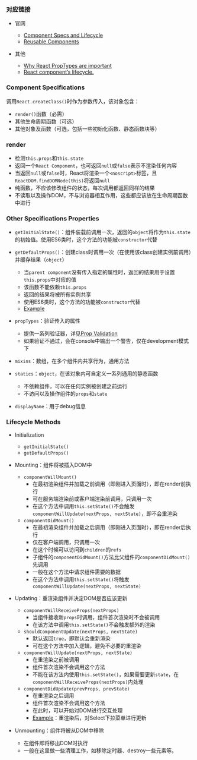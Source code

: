 ### 对应链接
- 官网
  - [Component Specs and Lifecycle](https://facebook.github.io/react/docs/component-specs.html)
  - [Reusable Components](https://facebook.github.io/react/docs/reusable-components.html)

- 其他
  - [Why React PropTypes are important](http://wecodetheweb.com/2015/06/02/why-react-proptypes-are-important/)
  - [React component’s lifecycle.](https://medium.com/react-ecosystem/react-components-lifecycle-ce09239010df#.bj12kp9zp)


### Component Specifications
调用`React.createClass()`时作为参数传入，该对象包含：
  - `render()`函数（必需）
  - 其他生命周期函数（可选）
  - 其他对象及函数（可选，包括一些初始化函数、静态函数块等）



### render
- 检测`this.props`和`this.state`
- 返回一个`React Component`，也可返回`null`或`false`表示不渲染任何内容
- 当返回`null`或`false`时，React将渲染一个`<noscript>`标签，且`ReactDOM.findDOMNode(this)`将返回`null`
- 纯函数，不应该修改组件的状态，每次调用都返回同样的结果
- 不读取以及操作DOM，不与浏览器相互作用，这些都应该放在生命周期函数中进行



### Other Specifications Properties
- `getInitialState()`：组件装载前调用一次，返回的`object`将作为`this.state`的初始值。使用ES6类时，这个方法的功能被`constructor`代替

- `getDefaultProps()`：创建class时调用一次（在使用该class创建实例前调用）并缓存结果（`object`）
  - 当`parent component`没有传入指定的属性时，返回的结果用于设置`this.props`中对应的值
  - 该函数不能依赖`this.props`
  - 返回的结果将被所有实例共享
  - 使用ES6类时，这个方法的功能被`constructor`代替
  - [Example](https://facebook.github.io/react/docs/reusable-components.html#default-prop-values)

- `propTypes`：验证传入的属性
  - 提供一系列验证器，详见[Prop Validation](https://facebook.github.io/react/docs/reusable-components.html#prop-validation)
  - 如果验证不通过，会在console中输出一个警告，仅在development模式下

- `mixins`：数组，在多个组件内共享行为，通用方法

- `statics`：`object`，在该对象内可自定义一系列通用的静态函数
  - 不依赖组件，可以在任何实例被创建之前运行
  - 不访问以及操作组件的`props`和`state`

- `displayName`：用于debug信息



### Lifecycle Methods
- Initialization
  - `getInitialState()`
  - `getDefaultProps()`
- Mounting：组件将被插入DOM中
  - `componentWillMount()`
    - 在最初渲染组件并加载之前调用（即刚进入页面时），即在render前执行
    - 可在服务端渲染前或客户端渲染前调用，只调用一次
    - 在这个方法中调用`this.setState()`不会触发`componentWillUpdate(nextProps, nextState)`，即不会重渲染
  - `componentDidMount()`
    - 在最初渲染组件并加载之后调用（即刚进入页面时），即在render后执行
    - 仅在客户端调用，只调用一次
    - 在这个时候可以访问到`children`的`refs`
    - 子组件的`componentDidMount()`方法比父组件的`componentDidMount()`先调用
    - 一般在这个方法中请求组件需要的数据
    - 在这个方法中调用`this.setState()`将触发`componentWillUpdate(nextProps, nextState)`

- Updating：重渲染组件并决定DOM是否应该更新
  - `componentWillReceiveProps(nextProps)`
    - 当组件接收新`props`时调用，组件首次渲染时不会被调用
    - 在该方法中调用`this.setState()`不会触发额外的渲染
  - `shouldComponentUpdate(nextProps, nextState)`
    - 默认返回`true`，即默认会重新渲染
    - 可在这个方法中加入逻辑，避免不必要的重渲染
  - `componentWillUpdate(nextProps, nextState)`
    - 在重渲染之前被调用
    - 组件首次渲染不会调用这个方法
    - 不能在该方法内使用`this.setState()`，如果需要更新`state`，在`componentWillReceiveProps(nextProps)`内处理
  - `componentDidUpdate(prevProps, prevState)`
    - 在重渲染之后调用
    - 组件首次渲染不会调用这个方法
    - 在此时，可以开始对DOM进行交互处理
    - [Example](https://gist.github.com/osmelmora/eb46bc2665c3255b109b31e56427b37d#file-select2_wrapper-js)：重渲染后，对Select下拉菜单进行更新
- Unmounting：组件将被从DOM中移除
  - 在组件即将移出DOM时执行
  - 一般在这里做一些清理工作，如移除定时器、destroy一些元素等。
